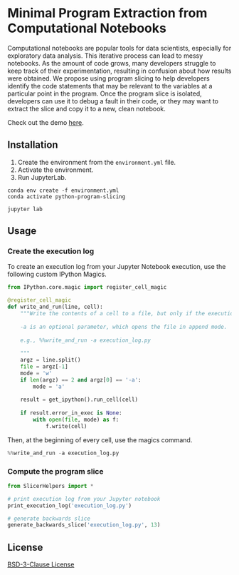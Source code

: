 # Minimal Program Extraction from Computational Notebooks

Computational notebooks are popular tools for data scientists, especially for  exploratory data analysis. 
This iterative process can lead to messy notebooks. 
As the amount of code grows, many developers struggle to keep track of their experimentation, resulting in confusion about how results were obtained. 
We propose using program slicing to help developers identify the code statements that may be relevant to the variables at a particular point in the program. 
Once the program slice is isolated, developers can use it to debug a fault in their code, or they may want to extract the slice and copy it to a new, clean notebook. 
  
Check out the demo [here](https://github.com/waingram/python-program-slicing/blob/b25bf71fc22853635a0742a2cf18b8b75cbd10c4/program_slice_demo.ipynb). 

## Installation

1. Create the environment from the `environment.yml` file. 
2. Activate the environment. 
3. Run JupyterLab.

```Shell
conda env create -f environment.yml
conda activate python-program-slicing

jupyter lab
```

## Usage

### Create the execution log 

To create an execution log from your Jupyter Notebook execution, use the following custom IPython Magics. 

```python
from IPython.core.magic import register_cell_magic

@register_cell_magic
def write_and_run(line, cell):
    """Write the contents of a cell to a file, but only if the execution succeeds without error. 
    
    -a is an optional parameter, which opens the file in append mode.   
    
    e.g., %%write_and_run -a execution_log.py
    
    """
    argz = line.split()
    file = argz[-1]
    mode = 'w'
    if len(argz) == 2 and argz[0] == '-a':
        mode = 'a'
        
    result = get_ipython().run_cell(cell)
    
    if result.error_in_exec is None:
        with open(file, mode) as f:
            f.write(cell)
```

Then, at the beginning of every cell, use the magics command. 

```python
%%write_and_run -a execution_log.py
```

### Compute the program slice 

```python
from SlicerHelpers import *

# print execution log from your Jupyter notebook
print_execution_log('execution_log.py')

# generate backwards slice 
generate_backwards_slice('execution_log.py', 13)

```


## License
[BSD-3-Clause License](https://github.com/waingram/python-program-slicing/blob/LICENSE)
